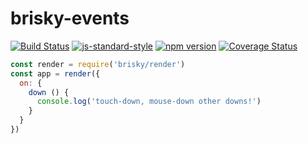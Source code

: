 # brisky-events
[![Build Status](https://travis-ci.org/vigour-io/brisky-events.svg?branch=master)](https://travis-ci.org/vigour-io/brisky-events)
[![js-standard-style](https://img.shields.io/badge/code%20style-standard-brightgreen.svg)](http://standardjs.com/)
[![npm version](https://badge.fury.io/js/brisky-events.svg)](https://badge.fury.io/js/brisky-events)
[![Coverage Status](https://coveralls.io/repos/github/vigour-io/brisky-events/badge.svg?branch=master)](https://coveralls.io/github/vigour-io/brisky-events?branch=master)

```javascript
const render = require('brisky/render')
const app = render({
  on: {
    down () {
      console.log('touch-down, mouse-down other downs!')
    }
  }
})
```
